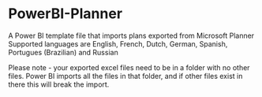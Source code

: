 # PowerBI-Planner
A Power BI template file that imports plans exported from Microsoft Planner
Supported languages are English, French, Dutch, German, Spanish, Portugues (Brazilian) and Russian


Please note - your exported excel files need to be in a folder with no other files.  Power BI imports all the files in that folder, and if other files exist in there this will break the import.
